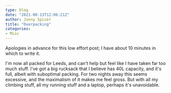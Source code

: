 ```yaml
---
type: blog
date: "2021-08-13T12:06:21Z"
author: Jonny Spicer
title: "Overpacking"
categories:
- Misc
---
```

Apologies in advance for this low effort post; I have about 10 minutes in which to write it.

I'm now all packed for Leeds, and can't help but feel like I have taken far too much stuff. I've got a big rucksack that I believe has 40L capacity, and it's full, albeit with suboptimal packing. For two nights away this seems excessive, and the maximalism of it makes me
feel gross. But with all my climbing stuff, all my running stuff and a laptop, perhaps it's unavoidable.
